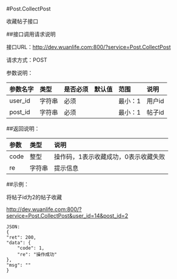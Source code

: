 #Post.CollectPost

收藏帖子接口

##接口调用请求说明

接口URL：http://dev.wuanlife.com:800/?service=Post.CollectPost

请求方式：POST

参数说明：

|参数名字    |类型   |是否必须    |默认值    |范围        |说明|
|:--|:--|:--|:--|:--|:--|
|user_id    |字符串   |必须    |           |最小：1     |用户id|
|post_id    |字符串   |必须         |      |最小：1     |帖子id|

##返回说明：

|参数        |类型   |说明|
|:--|:--|:--|
|code            |整型   |操作码，1表示收藏成功，0表示收藏失败|
|re             |字符串  |提示信息|

##示例：

将帖子id为2的帖子收藏

http://dev.wuanlife.com:800/?service=Post.CollectPost&user_id=14&post_id=2

    JSON:
    {
    "ret": 200,
    "data": {
        "code": 1,
        "re": "操作成功"
    },
    "msg": ""
    }
